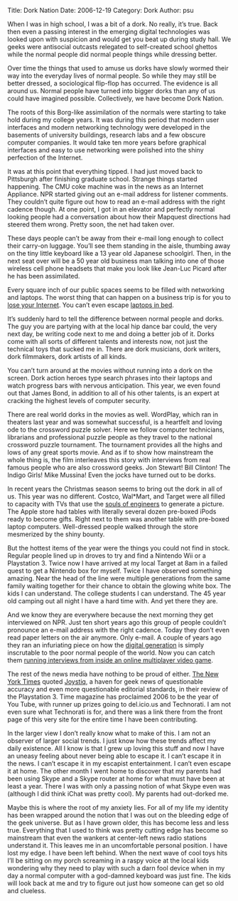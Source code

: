 Title: Dork Nation
Date: 2006-12-19
Category: Dork
Author: psu

When I was in high school, I was a bit of a dork. No really, it’s true. Back then even a passing interest in the emerging digital technologies was looked upon with suspicion and would get you beat up during study hall. We geeks were antisocial outcasts relegated to self-created school ghettos while the normal people did normal people things while dressing better.

Over time the things that used to amuse us dorks have slowly wormed their way into the everyday lives of normal people. So while they may still be better dressed, a sociological flip-flop has occurred. The evidence is all around us. Normal people have turned into bigger dorks than any of us could have imagined possible. Collectively, we have become Dork Nation.

The roots of this Borg-like assimilation of the normals were starting to take hold during my college years. It was during this period that modern user interfaces and modern networking technology were developed in the basements of university buildings, research labs and a few obscure computer companies. It would take ten more years before graphical interfaces and easy to use networking were polished into the shiny perfection of the Internet.

It was at this point that everything tipped. I had just moved back to Pittsburgh after finishing graduate school. Strange things started happening. The CMU coke machine was in the news as an Internet Appliance. NPR started giving out an e-mail address for listener comments. They couldn’t quite figure out how to read an e-mail address with the right cadence though. At one point, I got in an elevator and perfectly normal looking people had a conversation about how their Mapquest directions had steered them wrong. Pretty soon, the net had taken over.

These days people can’t be away from their e-mail long enough to collect their carry-on luggage. You’ll see them standing in the aisle, thumbing away on the tiny little keyboard like a 13 year old Japanese schoolgirl. Then, in the next seat over will be a 50 year old business man talking into one of those wireless cell phone headsets that make you look like Jean-Luc Picard after he has been assimilated.

Every square inch of our public spaces seems to be filled with networking and laptops. The worst thing that can happen on a business trip is for you to <a href="http://www.nytimes.com/2006/12/19/business/19connect.html?_r=2&oref=slogin&">lose your Internet</a>. You can’t even escape <a href="http://www.nytimes.com/2006/08/24/fashion/thursdaystyles/24laptop.html?pagewanted=all">laptops in bed</a>.

It’s suddenly hard to tell the difference between normal people and dorks. The guy you are partying with at the local hip dance bar could, the very next day, be writing code next to me and doing a better job of it. Dorks come with all sorts of different talents and interests now, not just the technical toys that sucked me in. There are dork musicians, dork writers, dork filmmakers, dork artists of all kinds.

You can’t turn around at the movies without running into a dork on the screen. Dork action heroes type search phrases into their laptops and watch progress bars with nervous anticipation. This year, we even found out that James Bond, in addition to all of his other talents, is an expert at cracking the highest levels of computer security.

There are real world dorks in the movies as well. WordPlay, which ran in theaters last year and was somewhat successful, is a heartfelt and loving ode to the crossword puzzle solver. Here we follow computer technicians, librarians and professional puzzle people as they travel to the national crossword puzzle tournament. The tournament provides all the highs and lows of any great sports movie. And as if to show how mainstream the whole thing is, the film interleaves this story with interviews from real famous people who are also crossword geeks. Jon Stewart! Bill Clinton! The Indigo Girls! Mike Mussina! Even the jocks have turned out to be dorks.

In recent years the Christmas season seems to bring out the dork in all of us. This year was no different. Costco, Wal*Mart, and Target were all filled to capacity with TVs that use the <a href="http://mutable-states.com/deal-with-the-devil.html">souls of engineers</a> to generate a picture. The Apple store had tables with literally several dozen pre-boxed iPods ready to become gifts. Right next to them was another table with pre-boxed laptop computers. Well-dressed people walked through the store mesmerized by the shiny bounty.

But the hottest items of the year were the things you could not find in stock. Regular people lined up in droves to try and find a Nintendo Wii or a Playstation 3. Twice now I have arrived at my local Target at 8am in a failed quest to get a Nintendo box for myself. Twice I have observed something amazing. Near the head of the line were multiple generations from the same family waiting together for their chance to obtain the glowing white box. The kids I can understand. The college students I can understand. The 45 year old camping out all night I have a hard time with. And yet there they are.

And we know they are everywhere because the next morning they get interviewed on NPR. Just ten short years ago this group of people couldn’t pronounce an e-mail address with the right cadence. Today they don’t even read paper letters on the air anymore. Only e-mail. A couple of years ago they ran an infuriating piece on how the <a href="http://mutable-states.com/digital-generational-stupidity.html">digital generation</a> is simply inscrutable to the poor normal people of the world. Now you can catch them <a href="http://www.npr.org/templates/story/story.php?storyId=6431819">running interviews from inside an online multiplayer video game</a>.

The rest of the news media have nothing to be proud of either. <a href="http://nytimes.com/">The New York Times</a> quoted <a href="http://joystiq.com/">Joystiq</a>, a haven for geek news of questionable accuracy and even more questionable editorial standards, in their review of the Playstation 3. Time magazine has proclaimed 2006 to be the year of You Tube, with runner up prizes going to del.icio.us and Technorati. I am not even sure what Technorati is for, and there was a link there from the front page of this very site for the entire time I have been contributing.

In the larger view I don’t really know what to make of this. I am not an observer of larger social trends. I just know how these trends affect my daily existence. All I know is that I grew up loving this stuff and now I have an uneasy feeling about never being able to escape it. I can’t escape it in the news. I can’t escape it in my escapist entertainment. I can’t even escape it at home. The other month I went home to discover that my parents had been using Skype and a Skype router at home for what must have been at least a year. There I was with only a passing notion of what Skype even was (although I did think iChat was pretty cool). My parents had out-dorked me.

Maybe this is where the root of my anxiety lies. For all of my life my identity has been wrapped around the notion that I was out on the bleeding edge of the geek universe. But as I have grown older, this has become less and less true. Everything that I used to think was pretty cutting edge has become so mainstream that even the wankers at center-left news radio stations understand it. This leaves me in an uncomfortable personal position. I have lost my edge. I have been left behind. When the next wave of cool toys hits I’ll be sitting on my porch screaming in a raspy voice at the local kids wondering why they need to play with such a darn fool device when in my day a normal computer with a god-damned keyboard was just fine. The kids will look back at me and try to figure out just how someone can get so old and clueless.